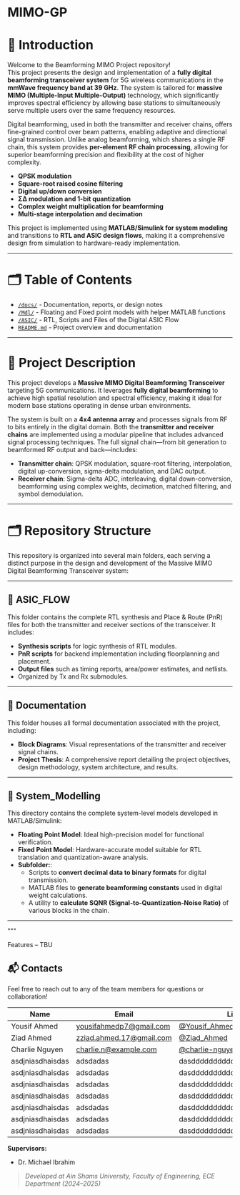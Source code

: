# MIMO-GP

# 📘 Introduction

Welcome to the Beamforming MIMO Project repository!  
This project presents the design and implementation of a **fully digital beamforming transceiver system** for 5G wireless communications in the **mmWave frequency band at 39 GHz**. The system is tailored for **massive MIMO (Multiple-Input Multiple-Output)** technology, which significantly improves spectral efficiency by allowing base stations to simultaneously serve multiple users over the same frequency resources.

Digital beamforming, used in both the transmitter and receiver chains, offers fine-grained control over beam patterns, enabling adaptive and directional signal transmission. Unlike analog beamforming, which shares a single RF chain, this system provides **per-element RF chain processing**, allowing for superior beamforming precision and flexibility at the cost of higher complexity.
- **QPSK modulation**
- **Square-root raised cosine filtering**
- **Digital up/down conversion**
- **ΣΔ modulation and 1-bit quantization**
- **Complex weight multiplication for beamforming**
- **Multi-stage interpolation and decimation**


This project is implemented using **MATLAB/Simulink for system modeling** and transitions to **RTL and ASIC design flows**, making it a comprehensive design from simulation to hardware-ready implementation.

---



# 🗂️ Table of Contents

- [`/docs/`](./Documentation) - Documentation, reports, or design notes  
- [`/Mdl/`](./System_Modeling) - Floating and Fixed point models with helper MATLAB functions  
- [`/ASIC/`](./ASIC_Flow) - RTL, Scripts and Files of the Digital ASIC Flow  
- [`README.md`](./README.md) - Project overview and documentation  

---

# 📌 Project Description

This project develops a **Massive MIMO Digital Beamforming Transceiver** targeting 5G communications. It leverages **fully digital beamforming** to achieve high spatial resolution and spectral efficiency, making it ideal for modern base stations operating in dense urban environments.

The system is built on a **4x4 antenna array** and processes signals from RF to bits entirely in the digital domain. Both the **transmitter and receiver chains** are implemented using a modular pipeline that includes advanced signal processing techniques.
The full signal chain—from bit generation to beamformed RF output and back—includes:
- **Transmitter chain**: QPSK modulation, square-root filtering, interpolation, digital up-conversion, sigma-delta modulation, and DAC output.
- **Receiver chain**: Sigma-delta ADC, interleaving, digital down-conversion, beamforming using complex weights, decimation, matched filtering, and symbol demodulation.
---

# 🗂️ Repository Structure

This repository is organized into several main folders, each serving a distinct purpose in the design and development of the Massive MIMO Digital Beamforming Transceiver system:

---

## 📁 ASIC_FLOW

This folder contains the complete RTL synthesis and Place & Route (PnR) files for both the transmitter and receiver sections of the transceiver. It includes:

- **Synthesis scripts** for logic synthesis of RTL modules.
- **PnR scripts** for backend implementation including floorplanning and placement.
- **Output files** such as timing reports, area/power estimates, and netlists.
- Organized by Tx and Rx submodules.

---

## 📁 Documentation

This folder houses all formal documentation associated with the project, including:

- **Block Diagrams**: Visual representations of the transmitter and receiver signal chains.
- **Project Thesis**: A comprehensive report detailing the project objectives, design methodology, system architecture, and results.

---

## 📁 System_Modelling

This directory contains the complete system-level models developed in MATLAB/Simulink:

- **Floating Point Model**: Ideal high-precision model for functional verification.
- **Fixed Point Model**: Hardware-accurate model suitable for RTL translation and quantization-aware analysis.
- **Subfolder:**:
  - Scripts to **convert decimal data to binary formats** for digital transmission.
  - MATLAB files to **generate beamforming constants** used in digital weight calculations.
  - A utility to **calculate SQNR (Signal-to-Quantization-Noise Ratio)** of various blocks in the chain.

---

"""


Features – TBU



## 📬 Contacts

Feel free to reach out to any of the team members for questions or collaboration!

| Name              | Email                       | LinkedIn                                                                        |
|-------------------|-----------------------------|---------------------------------------------------------------------------------|
| Yousif Ahmed      | yousifahmedp7@gmail.com     | [@Yousif_Ahmed]((https://www.linkedin.com/in/yousif-ahmed-a97766252/))      |
| Ziad Ahmed        | zziad.ahmed.17@gmail.com    | [@Ziad_Ahmed](https://www.linkedin.com/in/ziad-ahmed-02620b249?utm_source=share&utm_campaign=share_via&utm_content=profile&utm_medium=android_app)|
| Charlie Nguyen    | charlie.n@example.com       | [@charlie-nguyen](https://github.com/charlie-nguyen)    |
| asdjniasdhaisdas  | adsdadas                    | dasdddddddddddddddddddddddddd                           |
| asdjniasdhaisdas  | adsdadas                    | dasdddddddddddddddddddddddddd                           |
| asdjniasdhaisdas  | adsdadas                    | dasdddddddddddddddddddddddddd                           |
| asdjniasdhaisdas  | adsdadas                    | dasdddddddddddddddddddddddddd                           |
| asdjniasdhaisdas  | adsdadas                    | dasdddddddddddddddddddddddddd                           |
| asdjniasdhaisdas  | adsdadas                    | dasdddddddddddddddddddddddddd                           |
| asdjniasdhaisdas  | adsdadas                    | dasdddddddddddddddddddddddddd                           |

**Supervisors:**
- Dr. Michael Ibrahim

> _Developed at Ain Shams University, Faculty of Engineering, ECE Department (2024–2025)_

